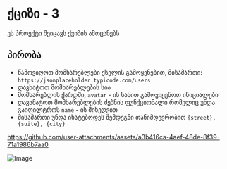 # ქციზი - 3

ეს პროექტი შეიცავს ქვიზის ამოცანებს

## პირობა

- წამოვიღოთ მომხარებლები ქსელის გამოყენებით, მისამართი: `https://jsonplaceholder.typicode.com/users`
- დავხატოთ მომხარებლების სია
- მომხარებლის ქარდში, `avatar` - ის სახით გამოვიყენოთ ინიციალები
- დავამატოთ მომხარებლების ძებნის ფუნქციონალი რომელიც უნდა გაიფილტროს `name` - ის მიხედვით
- მისამართი უნდა იხატებოდეს შემდეგნი თანიმდევრობით `{street}, {suite}, {city}`

https://github.com/user-attachments/assets/a3b416ca-4aef-48de-8f39-71a1986b7aa0

![Image](https://github.com/user-attachments/assets/61f8e12a-de3f-4ce6-b30e-81670d6f4509)
